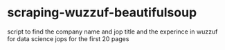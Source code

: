 # scraping-wuzzuf-beautifulsoup
script to find the company name and jop title and the experince in wuzzuf for data science jops for the first 20 pages
